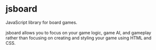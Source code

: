 # jsboard
JavaScript library for board games.
<br><br>
jsboard allows you to focus on your game logic, game AI, and gameplay rather than focusing on creating and styling your game using HTML and CSS.
